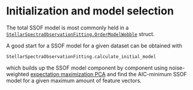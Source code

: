 # Initialization and model selection

The total SSOF model is most commonly held in a [`StellarSpectraObservationFitting.OrderModelWobble`](@ref) struct.

<!-- ```@docs
StellarSpectraObservationFitting.OrderModelWobble
``` -->

A good start for a SSOF model for a given dataset can be obtained with

```@docs
StellarSpectraObservationFitting.calculate_initial_model
```

which builds up the SSOF model component by component using noise-weighted [expectation maximization PCA](https://github.com/christiangil/ExpectationMaximizationPCA.jl) and find the AIC-minimum SSOF model for a given maximum amount of feature vectors.

